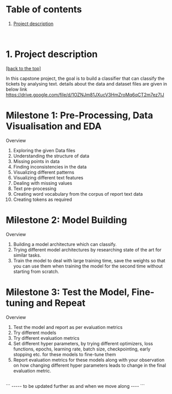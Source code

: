 # Table of contents
1. [Project description](#1-project-description)
<br>

# 1. Project description 
[[back to the top]](#table-of-contents)

In this capstone project, the goal is to build a classifier that can classify the tickets by analysing text. details about the data and dataset files are given in below link https://drive.google.com/file/d/1OZNJm81JXucV3HmZroMq6qCT2m7ez7IJ

# Milestone 1: Pre-Processing, Data Visualisation and EDA 

Overview

1.	Exploring the given Data files
2.	Understanding the structure of data
3.	Missing points in data
4.	Finding inconsistencies in the data
5.	Visualizing different patterns 
6.	Visualizing different text features
7.	Dealing with missing values
8.	Text pre-processing 
9.	Creating word vocabulary from the corpus of report text data
10.	Creating tokens as required 

# Milestone 2: Model Building

Overview

1.	Building a model architecture which can classify.
2.	Trying different model architectures by researching state of the art for similar tasks.
3.	Train the model to deal with large training time, save the weights so that you can use them when training the model for the second time without starting from scratch.

# Milestone 3:  Test the Model, Fine-tuning and Repeat

Overview

1.	Test the model and report as per evaluation metrics
2.	Try different models
3.	Try different evaluation metrics 
4.	Set different hyper parameters, by trying different optimizers, loss functions, epochs, learning rate, batch size, checkpointing, early stopping etc. for these models to fine-tune them
5.	Report evaluation metrics for these models along with your observation on how changing different hyper parameters leads to change in the final evaluation metric.

<br>
```
----- to be updated further as and when we move along ----
```